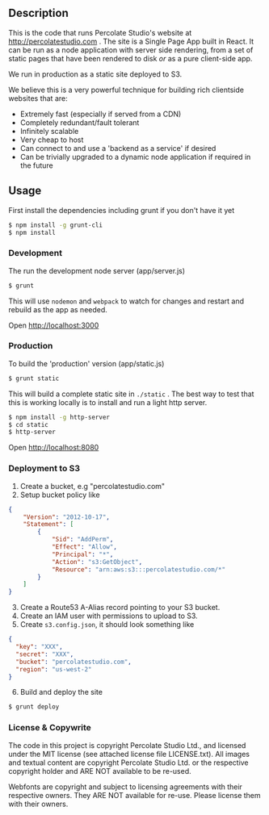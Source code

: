 ## Description

This is the code that runs Percolate Studio's website at http://percolatestudio.com . The site is a Single Page App built in React. It can be run as a node application with server side rendering, from a set of static pages that have been rendered to disk *or* as a pure client-side app.

We run in production as a static site deployed to S3.

We believe this is a very powerful technique for building rich clientside websites that are:

* Extremely fast (especially if served from a CDN)
* Completely redundant/fault tolerant
* Infinitely scalable
* Very cheap to host
* Can connect to and use a 'backend as a service' if desired
* Can be trivially upgraded to a dynamic node application if required in the future

## Usage

First install the dependencies including grunt if you don't have it yet

``` bash
$ npm install -g grunt-cli
$ npm install
```

### Development

The run the development node server (app/server.js)

``` bash
$ grunt
```

This will use `nodemon` and `webpack` to watch for changes and restart and rebuild as the app as needed.

Open [http://localhost:3000](http://localhost:3000)

### Production

To build the 'production' version (app/static.js)

``` bash
$ grunt static
```

This will build a complete static site in `./static` . The best way to test that this is working locally is to install and run a light http server.

``` bash
$ npm install -g http-server
$ cd static
$ http-server
```

Open [http://localhost:8080](http://localhost:8080)

### Deployment to S3

1. Create a bucket, e.g "percolatestudio.com"
2. Setup bucket policy like

``` json
{
	"Version": "2012-10-17",
	"Statement": [
		{
			"Sid": "AddPerm",
			"Effect": "Allow",
			"Principal": "*",
			"Action": "s3:GetObject",
			"Resource": "arn:aws:s3:::percolatestudio.com/*"
		}
	]
}
```

3. Create a Route53 A-Alias record pointing to your S3 bucket.
4. Create an IAM user with permissions to upload to S3.
5. Create `s3.config.json`, it should look something like

``` json
{
  "key": "XXX",
  "secret": "XXX",
  "bucket": "percolatestudio.com",
  "region": "us-west-2"
}
```

6. Build and deploy the site

``` bash
$ grunt deploy
```

### License & Copywrite

The code in this project is copyright Percolate Studio Ltd., and licensed under the MIT license (see attached license file LICENSE.txt). All images and textual content are copyright Percolate Studio Ltd. or the respective copyright holder and ARE NOT available to be re-used.

Webfonts are copyright and subject to licensing agreements with their respective owners. They ARE NOT available for re-use. Please license them with their owners.